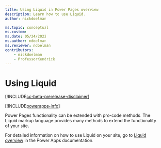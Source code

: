 ```yaml
---
title: Using Liquid in Power Pages overview
description: Learn how to use Liquid.
author: nickdoelman

ms.topic: conceptual
ms.custom: 
ms.date: 05/24/2022
ms.author: ndoelman
ms.reviewer: ndoelman
contributors:
    - nickdoelman
    - ProfessorKendrick
---
```


# Using Liquid

[!INCLUDE[cc-beta-prerelease-disclaimer](../includes/cc-beta-prerelease-disclaimer.md)]

[!INCLUDE[powerapps-info](../includes/cc-powerapps-info.md)]

Power Pages functionality can be extended with pro-code methods. The Liquid markup language provides many methods to extend the functionality of your site.

For detailed information on how to use Liquid on your site, go to [Liquid overview](/powerapps/maker/portals/liquid/liquid-overview) in the Power Apps documentation.

